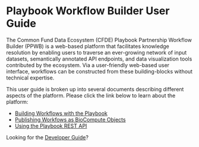 # Playbook Workflow Builder User Guide

The Common Fund Data Ecosystem (CFDE) Playbook Partnership Workflow Builder (PPWB) is a web-based platform that facilitates knowledge resolution by enabling users to traverse an ever-growing network of input datasets, semantically annotated API endpoints, and data visualization tools contributed by the ecosystem. Via a user-friendly web-based user interface, workflows can be constructed from these building-blocks without technical expertise.

This user guide is broken up into several documents describing different aspects of the platform. Please click the link below to learn about the platform:
- [Building Workflows with the Playbook](./workflows.md)
- [Publishing Workfows as BioCompute Objects](./biocompute.md)
- [Using the Playbook REST API](./api.md)

Looking for the [Developer Guide](../index.md)?
